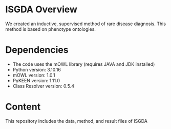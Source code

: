 # ISGDA Overview
We created an inductive, supervised method of rare disease diagnosis. This method is based on phenotype ontologies.

# Dependencies
- The code uses the mOWL library (requires JAVA and JDK installed)
- Python version: 3.10.16
- mOWL version: 1.0.1
- PyKEEN version: 1.11.0
- Class Resolver version: 0.5.4

  
# Content
This repository includes the data, method, and result files of ISGDA
